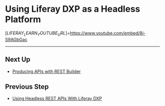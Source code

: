 # Using Liferay DXP as a Headless Platform

[$LIFERAY_LEARN_YOUTUBE_URL$]=https://www.youtube.com/embed/8i-S9AGbGac

---

## Next Up

* [Producing APIs with REST Builder](./producing-apis-with-rest-builder.md)

## Previous Step

* [Using Headless REST APIs With Liferay DXP](../using-headless-rest-apis-with-liferay-dxp.md)